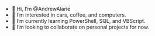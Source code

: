 - 👋 Hi, I’m @AndrewAlarie
- 👀 I’m interested in cars, coffee, and computers.
- 🌱 I’m currently learning PowerShell, SQL, and VBScript.
- 💞️ I’m looking to collaborate on personal projects for now. 
<!--- 
- 📫 How to reach me ...
--->

<!---
AndrewAlarie/AndrewAlarie is a ✨ special ✨ repository because its `README.md` (this file) appears on your GitHub profile.
You can click the Preview link to take a look at your changes.
--->
